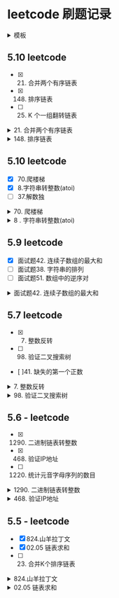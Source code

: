 
# leetcode 刷题记录



<details>
<summary>模板</summary>

```js
console.log("heelo-")
```
</details>


## 5.10 leetcode

- [x] 21. 合并两个有序链表
- [x] 148. 排序链表
- [ ] 25. K 个一组翻转链表

<details>
<summary>21. 合并两个有序链表</summary>

https://leetcode-cn.com/problems/merge-two-sorted-lists/

```js
var mergeTwoLists = function(l1, l2) {
    // 主要一个头结点保存开始的位置
    let head = p = {}
    while( l1 && l2 ){
        if( l1.val < l2.val ){
            p.next = l1
            p = p.next
            l1 = l1.next
        } else {
            p.next = l2
            p = p.next
            l2 = l2.next
        }
    }
    if( l1 ){
        p.next = l1 
    } else {
        p.next = l2
    }
    return head.next
};
```
</details>

<details>
<summary>148. 排序链表</summary>

https://leetcode-cn.com/problems/sort-list/

```js
var sortList = function(head) {
    var stack = []
    while( head ){
        stack.push( head.val )
        head = head.next
    }
    stack.sort( ( a, b ) => a - b )
    var myHead = new ListNode()
    var node = myHead

    while( stack.length ){
        var newNode = new ListNode( stack.shift() )
        node.next = newNode
        node = newNode
    }
    return myHead.next
};
```
</details>


## 5.10 leetcode
- [x] 70.爬楼梯                        
- [x] 8.字符串转整数(atoi)       
- [ ] 37.解数独

<details>
<summary>70. 爬楼梯</summary>

https://leetcode-cn.com/problems/climbing-stairs/submissions/

假设你正在爬楼梯。需要 n 阶你才能到达楼顶。

每次你可以爬 1 或 2 个台阶。你有多少种不同的方法可以爬到楼顶呢？

**示例 2：**

    输入： 3
    输出： 3
    解释： 有三种方法可以爬到楼顶。
    1.  1 阶 + 1 阶 + 1 阶
    2.  1 阶 + 2 阶
    3.  2 阶 + 1 阶

```js
/**
 * @param {number} n
 * @return {number}
 */
var climbStairs = function(n) {
    if( n === 0 ) return 0
    if( n === 1 ) return 1
    if( n === 2 ) return 2
    var pre = 1
    var cur = 2
    for( let i = 3; i <= n; i ++ ){
        let res = pre + cur
        pre = cur
        cur = res
    }
    return cur
};
```
</details>


<details>
<summary>8 . 字符串转整数(atoi)</summary>

https://leetcode-cn.com/problems/string-to-integer-atoi/

```js
/**
 * @param {string} str
 * @return {number}
 */
var myAtoi = function(str) {
    str = str.trim()
    let reg = /^(-|\+)?\d+/
    let res = str.match( reg )
    if( res === null ) return 0
    let num = parseInt( res[0] )
    if( num < Math.pow( -2, 31 ) ) return Math.pow( -2, 31 )
    if( num >= Math.pow( 2, 31 ) ) return Math.pow( 2, 31 ) - 1
    return num
};
```
</details>


## 5.9 leetcode

- [x] 面试题42. 连续子数组的最大和
- [ ] 面试题38. 字符串的排列
- [ ] 面试题51. 数组中的逆序对

<details>
<summary>面试题42. 连续子数组的最大和</summary>

https://leetcode-cn.com/problems/lian-xu-zi-shu-zu-de-zui-da-he-lcof/

```js
/**
 * @param {number[]} nums
 * @return {number}
 */
var maxSubArray = function(nums) {
    const dp = [nums[0]]

    let res = nums[0]
    for (let i = 1; i < nums.length; ++i) {
        dp[i] = nums[i]
        if (dp[i - 1] > 0) {
            dp[i] += dp[i - 1]
        }
        res = Math.max(res, dp[i])
    }
    return res
};
```
</details>


## 5.7 leetcode

- [x] 7. 整数反转
- [ ] 98. 验证二叉搜索树
- [ ]41. 缺失的第一个正数


<details>
<summary>7. 整数反转</summary>

https://leetcode-cn.com/problems/reverse-integer/

```js
/**
 * @param {number} x
 * @return {number}
 */
var reverse = function(x) {
    let isNegative = x < 0 ? true : false
    if( isNegative ){
        x = String(x).substr(1).split("").reverse().join("")
    } else {
        x = String(x).split("").reverse().join("")
    }
    if( isNegative ) x = "-" + x
    x = parseInt( x )
    if( x > Math.pow( 2, 31 ) - 1 ){
        return 0
    }
    if( Math.abs( x ) > Math.pow( 2, 31 ) ){
        return 0
    }
    return x
};
```
</details>


<details>
<summary>98. 验证二叉搜索树</summary>

https://leetcode-cn.com/problems/validate-binary-search-tree/

**暂时不对**

```js
var isValidBST = function(root) {
    var fn = ( node, rootVal ) => {
        if( !node ) return true
        let res = true
        if( node.left ){
            res = node.val > node.left.val  && node.left.val < rootVal
            console.log( node.left.val, rootVal, res )
            if( !res ) return res
        }
        if( node.right ){
            res = node.val < node.right.val && node.right.val > rootVal
            console.log( node.right.val )
        }
        return res && fn( node.left, rootVal ) && fn( node.right, rootVal )
    }
    if( !root ) return true
    return fn( root, root.val )
};
```
</details>


## 5.6 - leetcode

- [x] 1290. 二进制链表转整数
- [x] 468. 验证IP地址
- [ ] 1220. 统计元音字母序列的数目

<details>
<summary>1290. 二进制链表转整数</summary>

https://leetcode-cn.com/problems/convert-binary-number-in-a-linked-list-to-integer/

```js
/**
 * Definition for singly-linked list.
 * function ListNode(val) {
 *     this.val = val;
 *     this.next = null;
 * }
 */
/**
 * @param {ListNode} head
 * @return {number}
 */
var getDecimalValue = function(head) {
    var arr = []
    while( head ){
        arr.push( head.val )
        head = head.next
    }
    var res = 0
    arr.reverse()
    for( let i = 0; i < arr.length; i ++ ){
        res += arr[i] * 2 ** i
    }
    return res
};
```
</details>


<details>
<summary>468. 验证IP地址</summary>

https://leetcode-cn.com/problems/validate-ip-address/

```js
/**
 * @param {string} IP
 * @return {string}
 */
var validIPAddress = function(IP) {
    var ipV4 = ( ip="" ) => {
        var arr = ip.split(".")
        if( arr.length > 4 || arr.length < 4 ) return "Neither"
        for( let i = 0; i < arr.length; i ++ ){
            if( arr[i].length < 1 || arr[i].length > 3 ){
                return "Neither"
            }
            if( arr[i].length > 1 && arr[i][0] == 0 ){
                return "Neither"
            }
            if( /\D/.test( arr[i] ) || parseInt( arr[i] ) > 255 ){
                return "Neither"
            }
        }
        return "IPv4"
    }
    var ipV6 = ( ip ) => {
        var arr = ip.split(":")
        var reg = /^[0-9a-fA-F]{1,4}$/
        if( arr.length > 8 || arr.length < 8 ) return "Neither"
        for( let i = 0; i < arr.length; i ++ ){
            if( !reg.test( arr[i] ) ){
                return "Neither"
            }
        }
        return "IPv6"
    }
    return IP.includes(":") ? ipV6( IP ) : ipV4( IP )
};
```
</details>


## 5.5 - leetcode

- [x] 824.山羊拉丁文
- [x] 02.05 链表求和
- [ ] 23. 合并K个排序链表


<details>
<summary>824.山羊拉丁文</summary>

https://leetcode-cn.com/problems/goat-latin/

```js
/**
 * @param {string} S
 * @return {string}
 */
var toGoatLatin = function(S) {
    var arr = [ "a", "e", "i", "o", "u", "A", "E", "I", "O", "U" ]
    var wordArr = S.split(/\s/)
    for( let i = 0; i < wordArr.length; i ++ ){
        if( !arr.includes( wordArr[i][0] ) ){
            wordArr[i] = wordArr[i].substring( 1 ) + wordArr[i][0]
        }
        wordArr[i] = wordArr[i] + "ma"
        for( let j = 0; j < i + 1; j ++ ){
            wordArr[i] = wordArr[i] + "a"
        }
    }
    return wordArr.join(" ")
};
```
</details>


<details>
<summary>02.05 链表求和</summary>

https://leetcode-cn.com/problems/sum-lists-lcci/

```js
/**
 * Definition for singly-linked list.
 * function ListNode(val) {
 *     this.val = val;
 *     this.next = null;
 * }
 */
/**
 * @param {ListNode} l1
 * @param {ListNode} l2
 * @return {ListNode}
 */
var addTwoNumbers = function(l1, l2) {
    var flag = 0
    var head = new ListNode(0)
    var go = head
    while( l1 || l2 || flag ){
        let v1 = l1 ? l1.val : 0
        let v2 = l2 ? l2.val : 0
        let count = v1  + v2 + flag
        let node = new ListNode( count % 10 )
        flag = count >= 10 ? 1 : 0
        go.next = node
        go = go.next
        l1 = l1 ? l1.next : null
        l2 = l2 ? l2.next : null
    }
    return head.next
};
```
</details>

